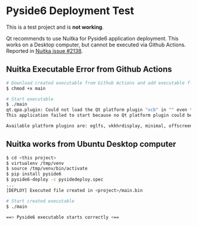 # Pyside6 Deployment Test

This is a test project and is **not working**.

Qt recommends to use Nuitka for Pyside6 application deployment. This works on a
Desktop computer, but cannot be executed via Github Actions. Reported in 
[Nuitka issue #2138](https://github.com/Nuitka/Nuitka/issues/2138).


## Nuitka Executable Error from Github Actions
```bash
# Download created executable from Github Actions and add executable flag
$ chmod +x main

# Start executable
$ ./main
qt.qpa.plugin: Could not load the Qt platform plugin "xcb" in "" even though it was found.
This application failed to start because no Qt platform plugin could be initialized. Reinstalling the application may fix this problem.

Available platform plugins are: eglfs, vkkhrdisplay, minimal, offscreen, wayland-egl, wayland, vnc, minimalegl, linuxfb, xcb.
```

## Nuitka works from Ubuntu Desktop computer

```bash
$ cd <this project>
$ virtualenv /tmp/venv
$ source /tmp/venv/bin/activate
$ pip install pyside6
$ pyside6-deploy -c pysidedeploy.spec
...
[DEPLOY] Executed file created in <project>/main.bin

# Start created executable
$ ./main

==> Pyside6 executable starts correctly <==
```

